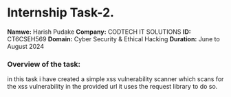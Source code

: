 # Internship Task-2.
**Namwe:** Harish Pudake
**Company:** CODTECH IT SOLUTIONS
**ID:** CT6CSEH569
**Domain:** Cyber Security & Ethical Hacking
**Duration:** June to August 2024

### Overview of the task:
in this task i have created a simple xss vulnerability scanner which scans for the xss
vulnerability in the provided url it uses the request library to do so.
